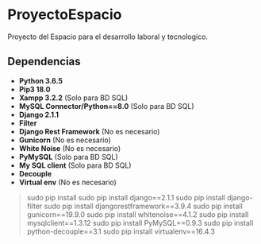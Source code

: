 # ProyectoEspacio
Proyecto del Espacio para el desarrollo laboral y tecnologico.

## Dependencias

+ **Python 3.6.5**
+ **Pip3 18.0** 
+ **Xampp 3.2.2** (Solo para BD SQL)
+ **MySQL Connector/Python==8.0** (Solo para BD SQL)
+ **Django 2.1.1**
+ **Filter**
+ **Django Rest Framework** (No es necesario)
+ **Gunicorn** (No es necesario)
+ **White Noise** (No es necesario)
+ **PyMySQL** (Solo para BD SQL)
+ **My SQL client** (Solo para BD SQL)
+ **Decouple** 
+ **Virtual env** (No es necesario)

> sudo pip install
> sudo pip install django==2.1.1
> sudo pip install django-filter
> sudo pip install djangorestframework==3.9.4
> sudo pip install gunicorn==19.9.0
> sudo pip install whitenoise==4.1.2
> sudo pip install mysqlclient==1.3.12
> sudo pip install PyMySQL==0.9.3
> sudo pip install python-decouple==3.1
> sudo pip install virtualenv==16.4.3